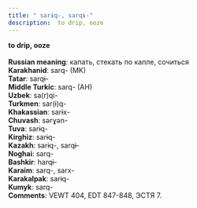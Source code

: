 ```yaml
---
title: " sarɨq-, sarqɨ-"
description:  to drip, ooze
---
```

<strong> to drip, ooze</strong><br><br>
<strong>Russian meaning</strong>:  капать, стекать по капле, сочиться<br>
<strong>Karakhanid</strong>:  sarq- (MK)<br>
<strong>Tatar</strong>:  sarqɨ-<br>
<strong>Middle Turkic</strong>:  sarq- (AH)<br>
<strong>Uzbek</strong>:  sa(r)qi-<br>
<strong>Turkmen</strong>:  sar(ɨ)q-<br>
<strong>Khakassian</strong>:  sarɨx-<br>
<strong>Chuvash</strong>:  sǝrɣǝn-<br>
<strong>Tuva</strong>:  sarɨq-<br>
<strong>Kirghiz</strong>:  sarɨq-<br>
<strong>Kazakh</strong>:  sarɨq-, sarqɨ-<br>
<strong>Noghai</strong>:  sarq-<br>
<strong>Bashkir</strong>:  harqɨ-<br>
<strong>Karaim</strong>:  sarq-, sarx-<br>
<strong>Karakalpak</strong>:  sarɨq-<br>
<strong>Kumyk</strong>:  sarq-<br>
<strong>Comments</strong>:  VEWT 404, EDT 847-848, ЭСТЯ 7.<br>


